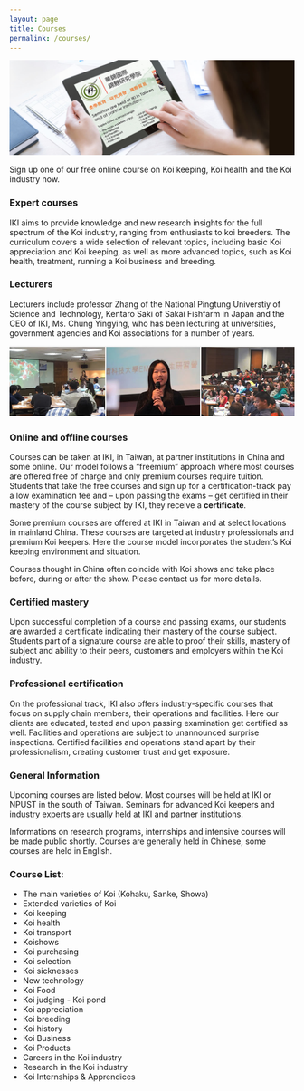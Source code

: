 ```yaml
---
layout: page
title: Courses
permalink: /courses/
---
```



![home-page-header-tablet1-1300x433](/images/main/home-page-header-tablet1-1300x433.jpg)

Sign up one of our free online course on Koi keeping, Koi health and the Koi industry now.

### Expert courses

IKI aims to provide knowledge and new research insights for the full spectrum of the Koi industry, ranging from enthusiasts to koi breeders. The curriculum covers a wide selection of relevant topics, including basic Koi appreciation and Koi keeping, as well as more advanced topics, such as Koi health, treatment, running a Koi business and breeding.

### Lecturers

Lecturers include professor Zhang of the National Pingtung Universtiy of Science and Technology, Kentaro Saki of Sakai Fishfarm in Japan and the CEO of IKI, Ms. Chung Yingying, who has been lecturing at universities, government agencies and Koi associations for a number of years.

![home-page-education-960x240](/images/main/home-page-education-960x240.jpg)  

### Online and offline courses

Courses can be taken at IKI, in Taiwan, at partner institutions in China and some online. Our model follows a “freemium” approach where most courses are offered free of charge and only premium courses require tuition. Students that take the free courses and sign up for a certification-track pay a low examination fee and – upon passing the exams – get certified in their mastery of the course subject by IKI, they receive a **certificate**.

Some premium courses are offered at IKI in Taiwan and at select locations in mainland China. These courses are targeted at industry professionals and premium Koi keepers. Here the course model incorporates the student’s Koi keeping environment and situation.

Courses thought in China often coincide with Koi shows and take place before, during or after the show. Please contact us for more details.

### Certified mastery

Upon successful completion of a course and passing exams, our students are awarded a certificate indicating their mastery of the course subject. Students part of a signature course are able to proof their skills, mastery of subject and ability to their peers, customers and employers within the Koi industry.

### Professional certification

On the professional track, IKI also offers industry-specific courses that focus on supply chain members, their operations and facilities. Here our clients are educated, tested and upon passing examination get certified as well. Facilities and operations are subject to unannounced surprise inspections. Certified facilities and operations stand apart by their professionalism, creating customer trust and get exposure.

### General Information

Upcoming courses are listed below. Most courses will be held at IKI or NPUST in the south of Taiwan. Seminars for advanced Koi keepers and industry experts are usually held at IKI and partner institutions.

Informations on research programs, internships and intensive courses will be made public shortly. Courses are generally held in Chinese, some courses are held in English.

### Course List:

- The main varieties of Koi (Kohaku, Sanke, Showa)  
- Extended varieties of Koi  
- Koi keeping  
- Koi health  
- Koi transport  
- Koishows  
- Koi purchasing  
- Koi selection  
- Koi sicknesses  
- New technology  
- Koi Food  
- Koi judging - Koi pond  
- Koi appreciation  
- Koi breeding  
- Koi history  
- Koi Business  
- Koi Products  
- Careers in the Koi industry  
- Research in the Koi industry  
- Koi Internships & Apprendices
